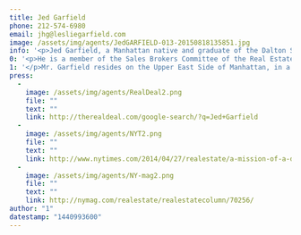 ```yaml
---
title: Jed Garfield
phone: 212-574-6980
email: jhg@lesliegarfield.com
image: /assets/img/agents/JedGARFIELD-013-20150818135851.jpg
info: '<p>Jed Garfield, a Manhattan native and graduate of the Dalton School, entered the field of real estate in 1985 after receiving his BA from Skidmore College. He completed the training program and, after three-year stint in the commercial leasing group of Grubb & Ellis, received an MA in Political Economics from the School of International and Public Affairs at Columbia University. He has been with Leslie J. Garfield & Co., Inc. since 1990 and was promoted to Managing Partner in 1998. He acquired the firm in 2003. He is responsible for the sale of over 600 residential, commercial and institutional townhouse properties, including the sales of the most expensive townhouse in Manhattan in the years 1999, 2005 and 2006 as well as the most expensive sale of a townhouse on the Upper West Side of Manhattan in 2008.</p><p>He is a member of the Sales Brokers Committee of the Real Estate Board of New York, and a visiting lecturer at the Brownstone Revival Committee. He is also a Trustee of the New York Youth Symphony and member of its Executive Committee. In addition he is on the Board of the Tang Museum of Art at Skidmore College and a Patron of the Dalton School and sits on the Advisory Board of Quest Media. Jed is also a member of the Madison Avenue BID board.<br></p><p>Mr. Garfield resides on the Upper East Side of Manhattan, in a townhouse, with his wife Karen, a physician, and two sons Clay and Charlie.<br></p>'
0: '<p>He is a member of the Sales Brokers Committee of the Real Estate Board of New York, and a visiting lecturer at the Brownstone Revival Committee. He is also a Trustee of the New York Youth Symphony and member of its Executive Committee. In addition he is on the Board of the Tang Museum of Art at Skidmore College and a Patron of the Dalton School and sits on the Advisory Board of Quest Media. Jed is also a member of the Madison Avenue BID board.</p>'
1: '</p>Mr. Garfield resides on the Upper East Side of Manhattan, in a townhouse, with his wife Karen, a physician, and two sons Clay and Charlie.</p>'
press:
  - 
    image: /assets/img/agents/RealDeal2.png
    file: ""
    text: ""
    link: http://therealdeal.com/google-search/?q=Jed+Garfield
  - 
    image: /assets/img/agents/NYT2.png
    file: ""
    text: ""
    link: http://www.nytimes.com/2014/04/27/realestate/a-mission-of-a-different-kind.html?_r=0
  - 
    image: /assets/img/agents/NY-mag2.png
    file: ""
    text: ""
    link: http://nymag.com/realestate/realestatecolumn/70256/
author: "1"
datestamp: "1440993600"
---
```


